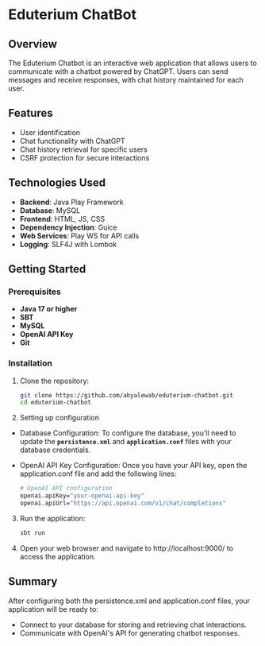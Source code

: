 # Eduterium ChatBot

## Overview
The Eduterium Chatbot is an interactive web application that allows users to communicate with a chatbot powered by ChatGPT. Users can send messages and receive responses, with chat history maintained for each user.

## Features
- User identification
- Chat functionality with ChatGPT
- Chat history retrieval for specific users
- CSRF protection for secure interactions

## Technologies Used
- **Backend**: Java Play Framework
- **Database**: MySQL
- **Frontend**: HTML, JS, CSS
- **Dependency Injection**: Guice
- **Web Services**: Play WS for API calls
- **Logging**: SLF4J with Lombok

## Getting Started

### Prerequisites
- **Java 17 or higher**
- **SBT**
- **MySQL**
- **OpenAI API Key**
- **Git**

### Installation
1. Clone the repository:
   ```bash
   git clone https://github.com/abyalewab/eduterium-chatbot.git
   cd eduterium-chatbot
   
2. Setting up configuration
- Database Configuration: To configure the database, you'll need to update the **`persistence.xml`** and **`application.conf`** files with your database credentials.

- OpenAI API Key Configuration: Once you have your API key, open the application.conf file and add the following lines:
  ```bash
  # OpenAI API configuration
  openai.apiKey="your-openai-api-key"
  openai.apiUrl="https://api.openai.com/v1/chat/completions"

3. Run the application:
   ```bash
   sbt run
4. Open your web browser and navigate to http://localhost:9000/ to access the application.


## Summary
After configuring both the persistence.xml and application.conf files, your application will be ready to:
- Connect to your database for storing and retrieving chat interactions.
- Communicate with OpenAI's API for generating chatbot responses.
